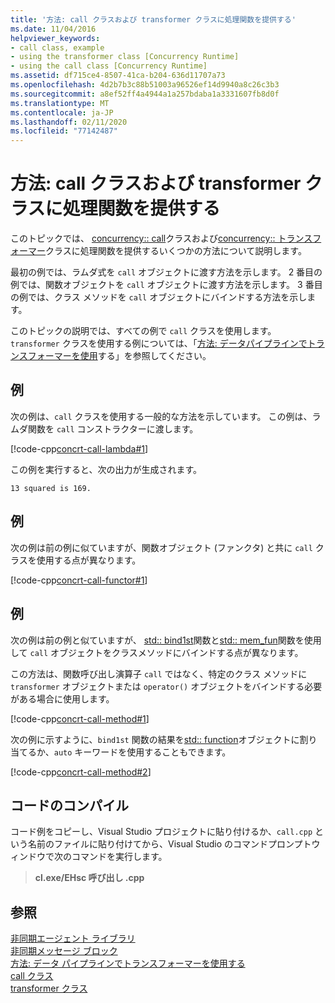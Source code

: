 ```yaml
---
title: '方法: call クラスおよび transformer クラスに処理関数を提供する'
ms.date: 11/04/2016
helpviewer_keywords:
- call class, example
- using the transformer class [Concurrency Runtime]
- using the call class [Concurrency Runtime]
ms.assetid: df715ce4-8507-41ca-b204-636d11707a73
ms.openlocfilehash: 4d2b7b3c88b51003a96526ef14d9940a8c26c3b3
ms.sourcegitcommit: a8ef52ff4a4944a1a257bdaba1a3331607fb8d0f
ms.translationtype: MT
ms.contentlocale: ja-JP
ms.lasthandoff: 02/11/2020
ms.locfileid: "77142487"
---
```

# <a name="how-to-provide-work-functions-to-the-call-and-transformer-classes"></a>方法: call クラスおよび transformer クラスに処理関数を提供する

このトピックでは、 [concurrency:: call](../../parallel/concrt/reference/call-class.md)クラスおよび[concurrency:: トランスフォーマー](../../parallel/concrt/reference/transformer-class.md)クラスに処理関数を提供するいくつかの方法について説明します。

最初の例では、ラムダ式を `call` オブジェクトに渡す方法を示します。 2 番目の例では、関数オブジェクトを `call` オブジェクトに渡す方法を示します。 3 番目の例では、クラス メソッドを `call` オブジェクトにバインドする方法を示します。

このトピックの説明では、すべての例で `call` クラスを使用します。 `transformer` クラスを使用する例については、「[方法: データパイプラインでトランスフォーマーを使用](../../parallel/concrt/how-to-use-transformer-in-a-data-pipeline.md)する」を参照してください。

## <a name="example"></a>例

次の例は、`call` クラスを使用する一般的な方法を示しています。 この例は、ラムダ関数を `call` コンストラクターに渡します。

[!code-cpp[concrt-call-lambda#1](../../parallel/concrt/codesnippet/cpp/how-to-provide-work-functions-to-the-call-and-transformer-classes_1.cpp)]

この例を実行すると、次の出力が生成されます。

```Output
13 squared is 169.
```

## <a name="example"></a>例

次の例は前の例に似ていますが、関数オブジェクト (ファンクタ) と共に `call` クラスを使用する点が異なります。

[!code-cpp[concrt-call-functor#1](../../parallel/concrt/codesnippet/cpp/how-to-provide-work-functions-to-the-call-and-transformer-classes_2.cpp)]

## <a name="example"></a>例

次の例は前の例と似ていますが、 [std:: bind1st](../../standard-library/functional-functions.md#bind1st)関数と[std:: mem_fun](../../standard-library/functional-functions.md#mem_fun)関数を使用して `call` オブジェクトをクラスメソッドにバインドする点が異なります。

この方法は、関数呼び出し演算子 `call` ではなく、特定のクラス メソッドに `transformer` オブジェクトまたは `operator()` オブジェクトをバインドする必要がある場合に使用します。

[!code-cpp[concrt-call-method#1](../../parallel/concrt/codesnippet/cpp/how-to-provide-work-functions-to-the-call-and-transformer-classes_3.cpp)]

次の例に示すように、`bind1st` 関数の結果を[std:: function](../../standard-library/function-class.md)オブジェクトに割り当てるか、`auto` キーワードを使用することもできます。

[!code-cpp[concrt-call-method#2](../../parallel/concrt/codesnippet/cpp/how-to-provide-work-functions-to-the-call-and-transformer-classes_4.cpp)]

## <a name="compiling-the-code"></a>コードのコンパイル

コード例をコピーし、Visual Studio プロジェクトに貼り付けるか、`call.cpp` という名前のファイルに貼り付けてから、Visual Studio のコマンドプロンプトウィンドウで次のコマンドを実行します。

> **cl.exe/EHsc 呼び出し .cpp**

## <a name="see-also"></a>参照

[非同期エージェント ライブラリ](../../parallel/concrt/asynchronous-agents-library.md)<br/>
[非同期メッセージ ブロック](../../parallel/concrt/asynchronous-message-blocks.md)<br/>
[方法: データ パイプラインでトランスフォーマーを使用する](../../parallel/concrt/how-to-use-transformer-in-a-data-pipeline.md)<br/>
[call クラス](../../parallel/concrt/reference/call-class.md)<br/>
[transformer クラス](../../parallel/concrt/reference/transformer-class.md)
